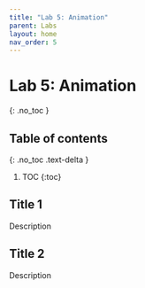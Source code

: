 ```yaml
---
title: "Lab 5: Animation"
parent: Labs
layout: home
nav_order: 5
---
```


# Lab 5: Animation
{: .no_toc }

## Table of contents
{: .no_toc .text-delta }

1. TOC
{:toc}

## Title 1
Description

## Title 2
Description